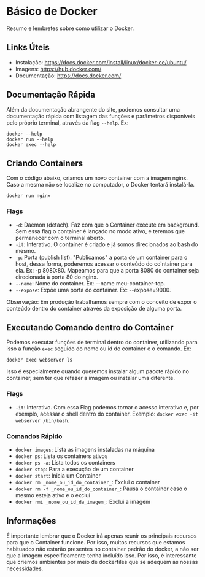 # Básico de Docker
Resumo e lembretes sobre como utilizar o Docker.

## Links Úteis
- Instalação: https://docs.docker.com/install/linux/docker-ce/ubuntu/
- Imagens: https://hub.docker.com/
- Documentação: https://docs.docker.com/

## Documentação Rápida
Além da documentação abrangente do site, podemos consultar uma documentação rápida com listagem das funções e parâmetros disponíveis pelo próprio terminal, através da flag `--help`.
Ex:
```shell
docker --help
docker run --help
docker exec --help
```

## Criando Containers
Com o código abaixo, criamos um novo container com a imagem nginx. Caso a mesma não se localize no computador, o Docker tentará instalá-la.
```shell
docker run nginx
```

### Flags
- `-d`: Daemon (detach). Faz com que o Container execute em background. Sem essa flag o container é lançado no modo ativo, e teremos que permanecer com o terminal aberto.
- `-it`: Interativo. O container é criado e já somos direcionados ao bash do mesmo.
- `-p`: Porta (publish list). "Publicamos" a porta de um container para o host, dessa forma, poderemos acessar o conteúdo do co'ntainer para ela. Ex: -p 8080:80. Mapeamos para que a porta 8080 do container seja direcionada à porta 80 do nginx.
- `--name`: Nome do container. Ex: --name meu-container-top.
- `--expose`:  Expõe uma porta do container. Ex: --expose=9000.

Observação: Em produção trabalhamos sempre com o conceito de expor o conteúdo dentro do container através da exposição de alguma porta.

## Executando Comando dentro do Container
Podemos executar funções de terminal dentro do container, utilizando para isso a função `exec` seguido do nome ou id do container e o comando.
Ex: 
```shell
docker exec webserver ls
```

Isso é especialmente quando queremos instalar algum pacote rápido no container, sem ter que refazer a imagem ou instalar uma diferente.

### Flags
- `-it`: Interativo. Com essa Flag podemos tornar o acesso interativo e, por exemplo, acessar o shell dentro do container. Exemplo: `docker exec -it webserver /bin/bash`.


### Comandos Rápido
- `docker images`: Lista as imagens instaladas na máquina
- `docker ps`: Lista os containers ativos
- `docker ps -a`: Lista todos os containers
- `docker stop`: Para a execução de um container
- `docker start`: Inicia um Container
- `docker rm _nome_ou_id_do_container_`: Exclui o container
- `docker rm -f _nome_ou_id_do_container_`: Pausa o container caso o mesmo esteja ativo e o excluí
- `docker rmi _nome_ou_id_da_imagem_`: Exclui a imagem 

## Informações
É importante lembrar que o Docker irá apenas reunir os principais recursos para que o Container funcione. Por isso, muitos recursos que estamos habituados não estarão presentes no container padrão do docker, a não ser que a imagem especificamente tenha incluído isso.
Por isso, é interessante que criemos ambientes por meio de dockerfiles que se adequem às nossas necessidades.